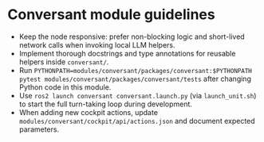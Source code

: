 # Conversant module guidelines

- Keep the node responsive: prefer non-blocking logic and short-lived network calls when invoking local LLM helpers.
- Implement thorough docstrings and type annotations for reusable helpers inside `conversant/`.
- Run `PYTHONPATH=modules/conversant/packages/conversant:$PYTHONPATH pytest modules/conversant/packages/conversant/tests` after changing Python code in this module.
- Use `ros2 launch conversant conversant.launch.py` (via `launch_unit.sh`) to start the full turn-taking loop during development.
- When adding new cockpit actions, update `modules/conversant/cockpit/api/actions.json` and document expected parameters.
